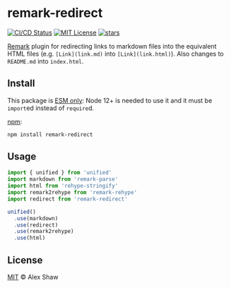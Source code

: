 # remark-redirect

[![CI/CD Status](https://github.com/Symbitic/remark-plugins/workflows/main/badge.svg)](https://github.com/Symbitic/remark-plugins/actions)
[![MIT License](https://img.shields.io/github/license/Symbitic/remark-plugins)](https://github.com/Symbitic/remark-plugins/blob/master/LICENSE.md)
[![stars](https://img.shields.io/github/stars/Symbitic/remark-plugins.svg)](https://github.com/Symbitic/remark-plugins)

[Remark](https://remark.js.org/) plugin for redirecting links to markdown files into the equivalent HTML files (e.g. `[Link](link.md)` into `[Link](link.html)`). Also changes to `README.md` into `index.html`.

## Install

This package is [ESM only](https://gist.github.com/sindresorhus/a39789f98801d908bbc7ff3ecc99d99c):
Node 12+ is needed to use it and it must be `import`ed instead of `require`d.

[npm](https://docs.npmjs.com/cli/install):

```sh
npm install remark-redirect
```

## Usage

```javascript
import { unified } from 'unified'
import markdown from 'remark-parse'
import html from 'rehype-stringify'
import remark2rehype from 'remark-rehype'
import redirect from 'remark-redirect'

unified()
  .use(markdown)
  .use(redirect)
  .use(remark2rehype)
  .use(html)
```

## License

[MIT](LICENSE.md) © Alex Shaw

